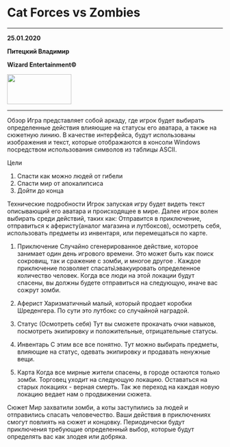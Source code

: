 # Cat Forces vs Zombies
***
**25.01.2020**

**Питецкий Владимир**

**Wizard Entertainment©**

[<img src=https://github.com/itstep-vrn/Wizard-entertainment/blob/master/artBOOK/wizard.jpg width="150" height="70"/>](https://vk.com/wizard_entertainment)
***
Обзор
Игра представляет собой аркаду, где игрок будет выбирать определенные
действия влияющие на статусы его аватара, а также на сюжетную линию. В
качестве интерфейса, будут использованы изображения и текст, которые
отображаются в консоли Windows посредством использования символов из
таблицы ASCII.

Цели
1. Спасти как можно людей от гибели
2. Спасти мир от апокалипсиса
3. Дойти до конца

Технические подробности
Игрок запуская игру будет видеть текст описывающий его аватара и происходящее в
мире. Далее игрок волен выбирать среди действий, таких как: Отправится в
приключение, отправиться к аферисту(аналог магазина и лутбоксов), осмотреть себя,
использовать предметы из инвентаря, или перемещаться по карте.

1) Приключение
Случайно сгенерированное действие, которое занимает один день игрового
времени. Это может быть как поиск сокровищ, так и сражение с зомби, и многое
другое . Каждое приключение позволяет спасать\эвакуировать определенное
количество человек. Когда все люди на этой локации будут спасены, вы должны
будете отправиться на следующую, иначе вас сожрут зомби.

2) Аферист
Харизматичный малый, который продает коробки Шреденгера. По сути это лутбокс со
случайной наградой.

5) Статус (Осмотреть себя)
Тут вы сможете прокачать очки навыков, посмотреть экипировку и положительные,
отрицательные статусы.


4) Инвентарь
С этим все все понятно. Тут можно выбирать предметы, влияющие на статус, одевать
экипировку и продавать ненужные вещи.

5) Карта
Когда все мирные жители спасены, в городе остаются только зомби. Торговец уходит
на следующую локацию. Оставаться на старых локациях - верная смерть. Так же
переход на каждая новую локацию ведает нам о продвижении сюжета.


Сюжет
Мир захватили зомби, а коты заступились за людей и отправились спасать
человечество. Ваши действия в приключениях смогут повлиять на сюжет и
концовку.
Периодически будут приключения требующие определенный выбор, которые
будут определять вас как злодея или добряка.
